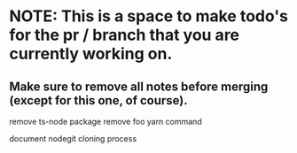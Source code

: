# NOTE: This is a space to make todo's for the pr / branch that you are currently working on. 
Make sure to remove all notes before merging (except for this one, of course).
----------------------------------------------------------------------------------------------------
remove ts-node package
remove foo yarn command

document nodegit cloning process
